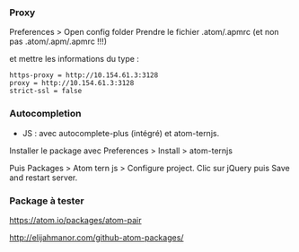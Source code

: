 
### Proxy

Preferences > Open config folder
Prendre le fichier .atom/.apmrc (et non pas .atom/.apm/.apmrc !!!)

et mettre les informations du type : 
  
````
https-proxy = http://10.154.61.3:3128
proxy = http://10.154.61.3:3128
strict-ssl = false
````

### Autocompletion 

- JS : avec autocomplete-plus (intégré) et atom-ternjs. 

Installer le package avec Preferences > Install > atom-ternjs

Puis Packages > Atom tern js > Configure project. 
Clic sur jQuery puis Save and restart server.

### Package à tester

https://atom.io/packages/atom-pair

http://elijahmanor.com/github-atom-packages/
